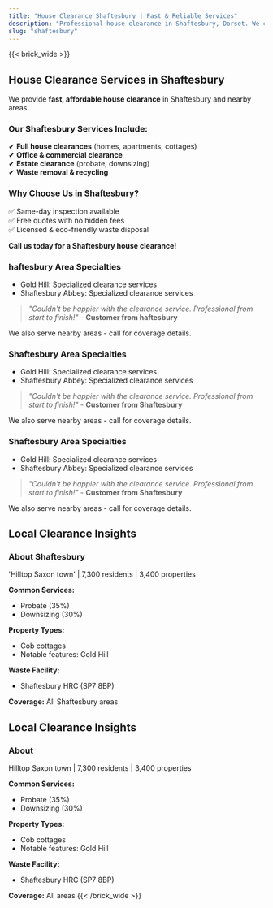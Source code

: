 ```yaml
---
title: "House Clearance Shaftesbury | Fast & Reliable Services"
description: "Professional house clearance in Shaftesbury, Dorset. We clear homes near Gold Hill. Free quotes & same-day inspection."
slug: "shaftesbury"
---
```


{{< brick_wide >}}   
## **House Clearance Services in Shaftesbury**

We provide **fast, affordable house clearance** in Shaftesbury and nearby areas.

### **Our Shaftesbury Services Include:**
✔ **Full house clearances** (homes, apartments, cottages)  
✔ **Office & commercial clearance**  
✔ **Estate clearance** (probate, downsizing)  
✔ **Waste removal & recycling**  

### **Why Choose Us in Shaftesbury?**
✅ Same-day inspection available  
✅ Free quotes with no hidden fees  
✅ Licensed & eco-friendly waste disposal  

**Call us today for a Shaftesbury house clearance!**  


### haftesbury Area Specialties
- Gold Hill: Specialized clearance services
-  Shaftesbury Abbey: Specialized clearance services

> *"Couldn't be happier with the clearance service. Professional from start to finish!"* - **Customer from haftesbury**

We also serve nearby areas - call for coverage details.

### Shaftesbury Area Specialties
- Gold Hill: Specialized clearance services
- Shaftesbury Abbey: Specialized clearance services

> *"Couldn't be happier with the clearance service. Professional from start to finish!"* - **Customer from Shaftesbury**

We also serve nearby areas - call for coverage details.

### Shaftesbury Area Specialties
- Gold Hill: Specialized clearance services
- Shaftesbury Abbey: Specialized clearance services

> *"Couldn't be happier with the clearance service. Professional from start to finish!"* - **Customer from Shaftesbury**

We also serve nearby areas - call for coverage details.

## Local Clearance Insights
### About Shaftesbury
'Hilltop Saxon town' | 7,300 residents | 3,400 properties

**Common Services:**
- Probate (35%)
- Downsizing (30%)

**Property Types:**
- Cob cottages
- Notable features: Gold Hill

**Waste Facility:**
- Shaftesbury HRC (SP7 8BP)

**Coverage:** All Shaftesbury areas

## Local Clearance Insights
### About 
Hilltop Saxon town | 7,300 residents | 3,400 properties

**Common Services:**
- Probate (35%)
- Downsizing (30%)

**Property Types:**
- Cob cottages
- Notable features: Gold Hill

**Waste Facility:**
- Shaftesbury HRC (SP7 8BP)

**Coverage:** All  areas
{{< /brick_wide >}}
